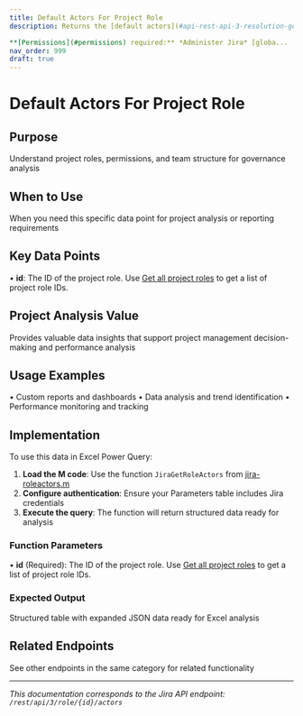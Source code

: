 ```yaml
---
title: Default Actors For Project Role
description: Returns the [default actors](#api-rest-api-3-resolution-get) for the project role.

**[Permissions](#permissions) required:** *Administer Jira* [globa...
nav_order: 999
draft: true
---
```


# Default Actors For Project Role

## Purpose
Understand project roles, permissions, and team structure for governance analysis

## When to Use
When you need this specific data point for project analysis or reporting requirements

## Key Data Points
• **id**: The ID of the project role. Use [Get all project roles](#api-rest-api-3-role-get) to get a list of project role IDs.

## Project Analysis Value
Provides valuable data insights that support project management decision-making and performance analysis

## Usage Examples
• Custom reports and dashboards
• Data analysis and trend identification
• Performance monitoring and tracking

## Implementation
To use this data in Excel Power Query:

1. **Load the M code**: Use the function `JiraGetRoleActors` from [jira-roleactors.m](../assets/jira-roleactors.m)
2. **Configure authentication**: Ensure your Parameters table includes Jira credentials
3. **Execute the query**: The function will return structured data ready for analysis

### Function Parameters
• **id** (Required): The ID of the project role. Use [Get all project roles](#api-rest-api-3-role-get) to get a list of project role IDs.

### Expected Output
Structured table with expanded JSON data ready for Excel analysis

## Related Endpoints
See other endpoints in the same category for related functionality

---
*This documentation corresponds to the Jira API endpoint: `/rest/api/3/role/{id}/actors`*
